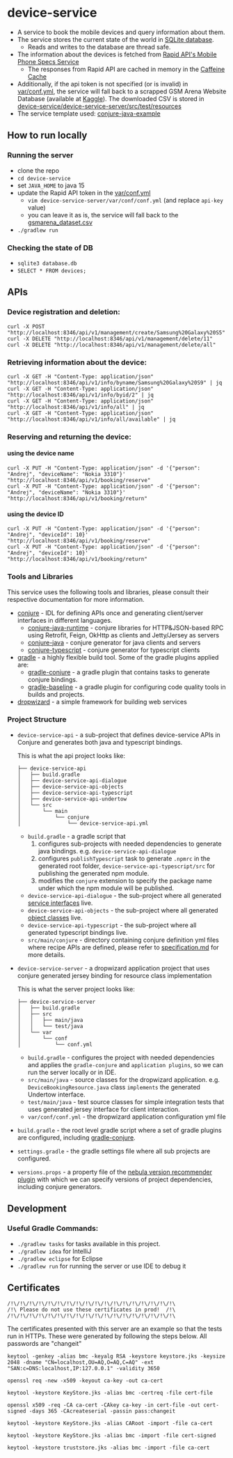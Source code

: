 # device-service
- A service to book the mobile devices and query information about them.
- The service stores the current state of the world in [SQLite database](device-service-server/src/test/resources/database.db).
  - Reads and writes to the database are thread safe.
- The information about the devices is fetched from [Rapid API's Mobile Phone Specs Service](https://rapidapi.com/makingdatameaningful/api/mobile-phone-specs-database)
  - The responses from Rapid API are cached in memory in the [Caffeine Cache](https://github.com/ben-manes/caffeine)  
- Additionally, if the api token is not specified (or is invalid) in [var/conf.yml](device-service-server/var/conf/conf.yml#L14), the service will fall back to a scrapped GSM Arena Website Database (available at [Kaggle](https://www.kaggle.com/datasets/imprime/gsmarena-listed-brands)). The downloaded CSV is stored in [device-service/device-service-server/src/test/resources](device-service-server/src/test/resources/gsmarena_dataset.csv)
- The service template used: [conjure-java-example](https://github.com/palantir/conjure-java-example)

## How to run locally
### Running the server
- clone the repo
- `cd device-service`
- set `JAVA_HOME` to java 15
- update the Rapid API token in the [var/conf.yml](device-service-server/var/conf/conf.yml#L14)
  - `vim device-service-server/var/conf/conf.yml` (and replace `api-key` value)
  - you can leave it as is, the service will fall back to the [gsmarena_dataset.csv](device-service-server/src/test/resources/gsmarena_dataset.csv) 
- `./gradlew run`

### Checking the state of DB
- `sqlite3 database.db`
- `SELECT * FROM devices;`

## APIs
### Device registration and deletion:
```
curl -X POST "http://localhost:8346/api/v1/management/create/Samsung%20Galaxy%20S5"
curl -X DELETE "http://localhost:8346/api/v1/management/delete/11"
curl -X DELETE "http://localhost:8346/api/v1/management/delete/all"
```

### Retrieving information about the device:
```
curl -X GET -H "Content-Type: application/json" "http://localhost:8346/api/v1/info/byname/Samsung%20Galaxy%20S9" | jq
curl -X GET -H "Content-Type: application/json" "http://localhost:8346/api/v1/info/byid/2" | jq
curl -X GET -H "Content-Type: application/json" "http://localhost:8346/api/v1/info/all" | jq
curl -X GET -H "Content-Type: application/json" "http://localhost:8346/api/v1/info/all/available" | jq
```

### Reserving and returning the device:
#### using the device name
```
curl -X PUT -H "Content-Type: application/json" -d '{"person": "Andrej", "deviceName": "Nokia 3310"}' "http://localhost:8346/api/v1/booking/reserve"
curl -X PUT -H "Content-Type: application/json" -d '{"person": "Andrej", "deviceName": "Nokia 3310"}' "http://localhost:8346/api/v1/booking/return"
```

#### using the device ID
```
curl -X PUT -H "Content-Type: application/json" -d '{"person": "Andrej", "deviceId": 10}' "http://localhost:8346/api/v1/booking/reserve"
curl -X PUT -H "Content-Type: application/json" -d '{"person": "Andrej", "deviceId": 10}' "http://localhost:8346/api/v1/booking/return" 
```

### Tools and Libraries

This service uses the following tools and libraries, please consult their respective documentation for more information.
* [conjure](https://github.com/palantir/conjure) - IDL for defining APIs once and generating client/server interfaces in different languages.
    * [conjure-java-runtime](https://github.com/palantir/conjure-java-runtime/) - conjure libraries for HTTP&JSON-based RPC using Retrofit, Feign, OkHttp as clients and Jetty/Jersey as servers
    * [conjure-java](https://github.com/palantir/conjure-java) - conjure generator for java clients and servers 
    * [conjure-typescript](https://github.com/palantir/conjure-typescript) - conjure generator for typescript clients
* [gradle](https://gradle.org/) - a highly flexible build tool. Some of the gradle plugins applied are:
     *  [gradle-conjure](https://github.com/palantir/gradle-conjure) - a gradle plugin that contains tasks to generate conjure bindings.
     *  [gradle-baseline](https://github.com/palantir/gradle-baseline) - a gradle plugin for configuring code quality tools in builds and projects.
* [dropwizard](https://www.dropwizard.io/en/stable/) - a simple framework for building web services

### Project Structure

* `device-service-api` - a sub-project that defines device-service APIs in Conjure and generates both java and typescript bindings.

    This is what the api project looks like:
    ```
    ├── device-service-api
    │   ├── build.gradle
    │   ├── device-service-api-dialogue
    │   ├── device-service-api-objects
    │   ├── device-service-api-typescript
    │   ├── device-service-api-undertow
    │   └── src
    │       └── main
    │           └── conjure
    │               └── device-service-api.yml
    ```
    * `build.gradle` - a gradle script that 
        1. configures sub-projects with needed dependencies to generate java bindings. e.g. `device-service-api-dialogue`
        2. configures `publishTypescript` task to generate `.npmrc` in the generated root folder, `device-service-api-typescript/src` for publishing the generated npm module.
        3. modifies the `conjure` extension to specify the package name under which the npm module will be published.
    * `device-service-api-dialogue` - the sub-project where all generated [service interfaces](device-service-api/src/main/conjure/device-service-api.yml#L51) live.
    * `device-service-api-objects` - the sub-project where all generated [object classes](device-service-api/src/main/conjure/device-service-api.yml#L4) live.
    * `device-service-api-typescript` - the sub-project where all generated typescript bindings live.
    * `src/main/conjure` - directory containing conjure definition yml files where recipe APIs are defined, please refer to [specification.md](https://github.com/palantir/conjure/blob/develop/docs/specification.md) for more details.

* `device-service-server` - a dropwizard application project that uses conjure generated jersey binding for resource class implementation

    This is what the server project looks like:
    ```
    ├── device-service-server
    │   ├── build.gradle
    │   ├── src
    │   │   ├── main/java
    │   │   └── test/java
    │   └── var
    │       └── conf
    │           └── conf.yml
    ```
    * `build.gradle` - configures the project with needed dependencies and applies the `gradle-conjure` and `application plugins`, so we can run the server locally or in IDE.
    * `src/main/java` - source classes for the dropwizard application. e.g. `DeviceBookingResource.java` class `implements` the generated Undertow interface.
    * `test/main/java` - test source classes for simple integration tests that uses generated jersey interface for client interaction.
    * `var/conf/conf.yml` - the dropwizard application configuration yml file

* `build.gradle` - the root level gradle script where a set of gradle plugins are configured, including [gradle-conjure](https://github.com/palantir/gradle-conjure).
* `settings.gradle` - the gradle settings file where all sub projects are configured.
* `versions.props` - a property file of the [nebula version recommender plugin](https://github.com/nebula-plugins/nebula-dependency-recommender-plugin) with which we can specify versions of project dependencies, including conjure generators.

## Development

### Useful Gradle Commands:

* `./gradlew tasks` for tasks available in this project.
* `./gradlew idea` for IntelliJ
* `./gradlew eclipse` for Eclipse
* `./gradlew run` for running the server or use IDE to debug it

## Certificates
```
/!\/!\/!\/!\/!\/!\/!\/!\/!\/!\/!\/!\/!\/!\/!\/!\/!\/!\
/!\ Please do not use these certificates in prod!  /!\
/!\/!\/!\/!\/!\/!\/!\/!\/!\/!\/!\/!\/!\/!\/!\/!\/!\/!\
```
The certificates presented with this server are an example so that the tests run in HTTPs. These were generated by following the steps below. All passwords are "changeit"

```
keytool -genkey -alias bmc -keyalg RSA -keystore keystore.jks -keysize 2048 -dname "CN=localhost,OU=AQ,O=AQ,C=AQ" -ext "SAN:c=DNS:localhost,IP:127.0.0.1" -validity 3650

openssl req -new -x509 -keyout ca-key -out ca-cert

keytool -keystore KeyStore.jks -alias bmc -certreq -file cert-file

openssl x509 -req -CA ca-cert -CAkey ca-key -in cert-file -out cert-signed -days 365 -CAcreateserial -passin pass:changeit

keytool -keystore KeyStore.jks -alias CARoot -import -file ca-cert

keytool -keystore KeyStore.jks -alias bmc -import -file cert-signed

keytool -keystore truststore.jks -alias bmc -import -file ca-cert
```
